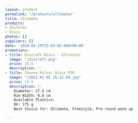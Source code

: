 ```yaml
---
layout: product
permalink: "/products/ultimate/"
title: Ultimate
products:
- Uniforms
- Discs
photos: []
suppliers: []
date: '2019-03-29T23:04:56.000+00:00'
promotions:
- title: Discraft Discs - Ultrastar
  image: "/discraft.png"
  price: 15.5
  description: ''
- title: Innova Pulsar Discs PID
  image: "/2022-01-05 16.12.09.jpg"
  price: 13.5
  description: |-
    Diameter: 27.5 cm
    Rim Width: 0.8 cm
    Available Plastics:
    DX: 175 g
    Best Choice for: Ultimate, Freestyle, Pre round warm up

---
```

